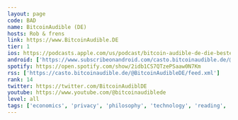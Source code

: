 ```yaml
---
layout: page
code: BAD
name: BitcoinAudible (DE)
hosts: Rob & frens
link: https://www.BitcoinAudible.DE
tier: 1
ios: https://podcasts.apple.com/us/podcast/bitcoin-audible-de-die-besten-bitcoin-artikel-vorgelesen-in-deutscher-sprache/id1642895761
android: ['https://www.subscribeonandroid.com/casto.bitcoinaudible.de/@BitcoinAudibleDE/feed.xml']
spotify: https://open.spotify.com/show/2idb1CS7QTzePSaaw0N7Km
rss: ['https://casto.bitcoinaudible.de/@BitcoinAudibleDE/feed.xml']
rank: 14
twitter: https://twitter.com/BitcoinAudiblDE
youtube: https://www.youtube.com/@bitcoinaudiblede
level: all
tags: ['economics', 'privacy', 'philosophy', 'technology', 'reading', 'politics']
---
```

